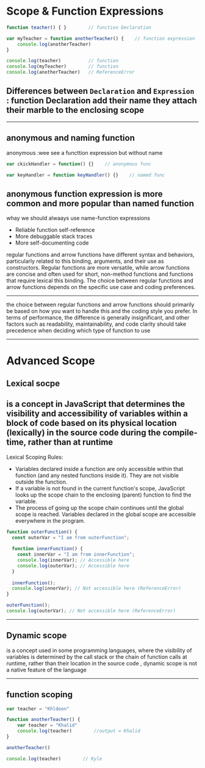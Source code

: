 # Scope & Function Expressions
```js
function teacher() { }        // function Declaration

var myTeacher = function anotherTeacher() {    // function expression
    console.log(anotherTeacher)
}

console.log(teacher)          // function
console.log(myTeacher)        // function
console.log(anotherTeacher)   // ReferenceError
```
Differences between `Declaration` and `Expression` :
function Declaration add their name they attach their marble to the enclosing scope
---
---
## anonymous and naming function
anonymous :wee see a functtion expression but without name 
```js
var ckickHandler = function() {}    // anonymous func

var keyHandler = function keyHandler() {}    // named func
```

**anonymous** function expression is more common and more popular than named function
---
whay we should alwaays use name-function expressions
- Reliable function self-reference
- More debuggable stack traces
- More self-documenting code

 regular functions and arrow functions have different syntax and behaviors, particularly related to this binding, arguments, and their use as constructors. Regular functions are more versatile, while arrow functions are concise and often used for short, non-method functions and functions that require lexical this binding. The choice between regular functions and arrow functions depends on the specific use case and coding preferences.
 
 ---
 
the choice between regular functions and arrow functions should primarily be based on how you want to handle this and the coding style you prefer. In terms of performance, the difference is generally insignificant, and other factors such as readability, maintainability, and code clarity should take precedence when deciding which type of function to use

---

# Advanced Scope
## Lexical socpe

is a concept in JavaScript that determines the visibility and accessibility of variables within a block of code based on its physical location (lexically) in the source code during the compile-time, rather than at runtime
---
Lexical Scoping Rules:

- Variables declared inside a function are only accessible within that function (and any nested functions inside it). They are not visible outside the function.
- If a variable is not found in the current function's scope, JavaScript looks up the scope chain to the enclosing (parent) function to find the variable.
- The process of going up the scope chain continues until the global scope is reached. Variables declared in the global scope are accessible everywhere in the program.
```js
function outerFunction() {
  const outerVar = "I am from outerFunction";
  
  function innerFunction() {
    const innerVar = "I am from innerFunction";
    console.log(innerVar); // Accessible here
    console.log(outerVar); // Accessible here
  }
  
  innerFunction();
  console.log(innerVar); // Not accessible here (ReferenceError)
}

outerFunction();
console.log(outerVar); // Not accessible here (ReferenceError)

```
---
## Dynamic scope
 is a concept used in some programming languages, where the visibility of variables is determined by the call stack or the chain of function calls at runtime, rather than their location in the source code , dynamic scope is not a native feature of the language

---

## function scoping

```js
var teacher = "Khldoon"

function anotherTeacher() {
    var teacher = "Khalid"
    console.log(teacher)        //output = Khalid
}

anotherTeacher()

console.log(teacher)        // Kyle
```









































